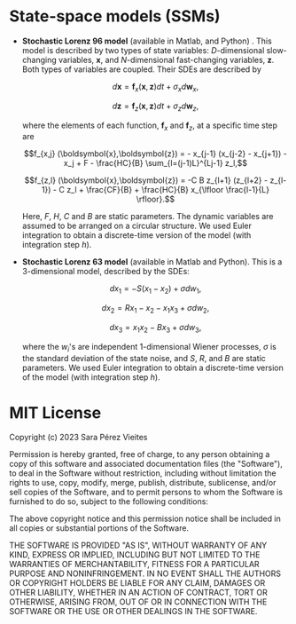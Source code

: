 # State-space models (SSMs)

* **Stochastic Lorenz 96 model** (available in Matlab, and Python) . This model is described by two types of state 
    variables: $D$-dimensional slow-changing variables, $\boldsymbol{x}$, and $N$-dimensional fast-changing 
    variables, $\boldsymbol{z}$. Both types of variables are coupled. Their SDEs are described by
  
    $$d\boldsymbol{x} = \boldsymbol{f}_x (\boldsymbol{x},\boldsymbol{z}) dt + \sigma_x d\boldsymbol{w}_x,$$
 
    $$d\boldsymbol{z} =  \boldsymbol{f}_z (\boldsymbol{x},\boldsymbol{z}) dt + \sigma_z d\boldsymbol{w}_z,$$

    where the elements of each function, $\boldsymbol{f}_x$ and 
    $\boldsymbol{f}_z$, at a specific time step are

    $$f_{x,j} (\boldsymbol{x},\boldsymbol{z}) = - x_{j-1} (x_{j-2} - x_{j+1}) - x_j + F - \frac{HC}{B} \sum_{l=(j-1)L}^{Lj-1} z_l,$$

    $$f_{z,l} (\boldsymbol{x},\boldsymbol{z}) = -C B z_{l+1} (z_{l+2} - z_{l-1}) - C z_l + \frac{CF}{B} + \frac{HC}{B} x_{\lfloor \frac{l-1}{L} \rfloor}.$$

    Here, $F$, $H$, $C$ and $B$ are static parameters. The dynamic variables are assumed to be arranged on a circular structure. 
    We used Euler integration to obtain a discrete-time version of the model (with integration step $h$).
  

* **Stochastic Lorenz 63 model** (available in Matlab and Python). This is a 3-dimensional model, described by the SDEs:
    
    $$dx_1 = -S (x_1 - x_2) + \sigma dw_1,$$

    $$dx_2 = R x_1 - x_2 - x_1 x_3 + \sigma dw_2,$$

    $$dx_3 = x_1 x_2 - B x_3 + \sigma dw_3,$$
    
    where the $w_i$'s are independent 1-dimensional Wiener processes, $\sigma$ is the standard deviation of the state noise,
    and $S$, $R$, and $B$ are static parameters. We used Euler integration to obtain a discrete-time version of the model 
    (with integration step $h$).


# MIT License

Copyright (c) 2023 Sara Pérez Vieites

Permission is hereby granted, free of charge, to any person obtaining a copy
of this software and associated documentation files (the "Software"), to deal
in the Software without restriction, including without limitation the rights
to use, copy, modify, merge, publish, distribute, sublicense, and/or sell
copies of the Software, and to permit persons to whom the Software is
furnished to do so, subject to the following conditions:

The above copyright notice and this permission notice shall be included in all
copies or substantial portions of the Software.

THE SOFTWARE IS PROVIDED "AS IS", WITHOUT WARRANTY OF ANY KIND, EXPRESS OR
IMPLIED, INCLUDING BUT NOT LIMITED TO THE WARRANTIES OF MERCHANTABILITY,
FITNESS FOR A PARTICULAR PURPOSE AND NONINFRINGEMENT. IN NO EVENT SHALL THE
AUTHORS OR COPYRIGHT HOLDERS BE LIABLE FOR ANY CLAIM, DAMAGES OR OTHER
LIABILITY, WHETHER IN AN ACTION OF CONTRACT, TORT OR OTHERWISE, ARISING FROM,
OUT OF OR IN CONNECTION WITH THE SOFTWARE OR THE USE OR OTHER DEALINGS IN THE
SOFTWARE.
